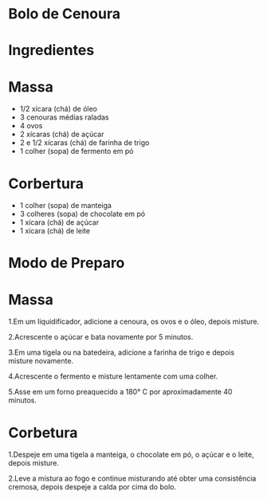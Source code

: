 # Bolo de Cenoura 
# Ingredientes 

# Massa 
- 1/2 xícara (chá) de óleo
- 3 cenouras médias raladas
- 4 ovos
- 2 xícaras (chá) de açúcar
- 2 e 1/2 xícaras (chá) de farinha de trigo
- 1 colher (sopa) de fermento em pó

# Corbertura 
- 1 colher (sopa) de manteiga
- 3 colheres (sopa) de chocolate em pó
- 1 xícara (chá) de açúcar
- 1 xícara (chá) de leite

# Modo de Preparo

# Massa 
1.Em um liquidificador, adicione a cenoura, os ovos e o óleo, depois misture.

2.Acrescente o açúcar e bata novamente por 5 minutos.

3.Em uma tigela ou na batedeira, adicione a farinha de trigo e depois misture novamente.

4.Acrescente o fermento e misture lentamente com uma colher.

5.Asse em um forno preaquecido a 180° C por aproximadamente 40 minutos.

# Corbetura

1.Despeje em uma tigela a manteiga, o chocolate em pó, o açúcar e o leite, depois misture.

2.Leve a mistura ao fogo e continue misturando até obter uma consistência cremosa, depois despeje a calda por cima do bolo.